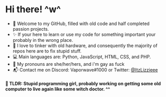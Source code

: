 #    Hi there! ^w^

* 👋 Welcome to my GitHub, filled with old code and half completed passion projects. 
* ✨ If your here to learn or use my code for something important your probably in the wrong place.
* 🔧 I love to tinker with old hardware, and consequently the majority of repos here are to fix stupid stuff. 
* 💻 Main languages are: Python, JavaScript, HTML, CSS, and PHP.
* 🌈 My pronouns are she/her/hers, and i'm gay as fuck
* 📬 Contact me on Discord: Vaporwave#1000 or Twitter: [@ItzLizzieee](https://twitter.com/ItzLizzieee)

#### 💬 TLDR: Stupid programming girl, probably working on getting some old computer to live again like some witch doctor. ^^


